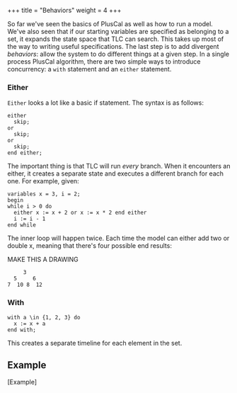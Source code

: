 +++
title = "Behaviors"
weight = 4
+++

So far we've seen the basics of PlusCal as well as how to run a model. We've also seen that if our starting variables are specified as belonging to a set, it expands the state space that TLC can search. This takes up most of the way to writing useful specifications. The last step is to add divergent _behaviors_: allow the system to do different things at a given step. In a single process PlusCal algorithm, there are two simple ways to introduce concurrency: a `with` statement and an `either` statement.

### Either
`Either` looks a lot like a basic if statement. The syntax is as follows: 

```
either
  skip;
or
  skip;
or
  skip;
end either;
```

The important thing is that TLC will run _every_ branch. When it encounters an either, it creates a separate state and executes a different branch for each one. For example, given:

```
variables x = 3, i = 2;
begin
while i > 0 do
  either x := x + 2 or x := x * 2 end either
  i := i - 1
end while
```

The inner loop will happen twice. Each time the model can either add two or double x, meaning that there's four possible end results:

MAKE THIS A DRAWING
```
     3
  5     6
7  10 8  12
```

### With

```
with a \in {1, 2, 3} do
  x := x + a
end with;
```

This creates a separate timeline for each element in the set.

## Example

[Example]
